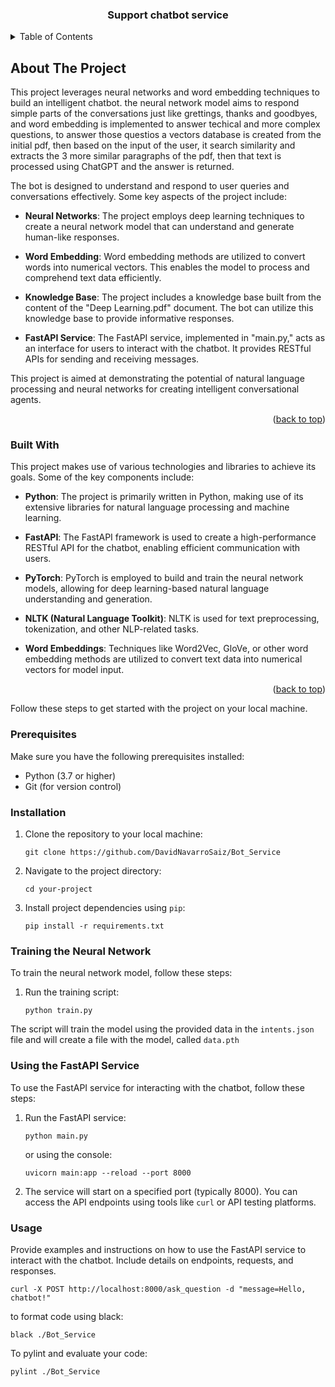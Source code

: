 

<h3 align="center">Support chatbot service</h3>




<!-- TABLE OF CONTENTS -->
<details>
  <summary>Table of Contents</summary>
  <ol>
    <li>
      <a href="#about-the-project">About The Project</a>
      <ul>
        <li><a href="#built-with">Built With</a></li>
      </ul>
    </li>
    <li>
      <a href="#getting-started">Getting Started</a>
      <ul>
        <li><a href="#prerequisites">Prerequisites</a></li>
        <li><a href="#installation">Installation</a></li>
      </ul>
    </li>
    <li><a href="#usage">Usage</a></li>
    <li><a href="#roadmap">Roadmap</a></li>
    <li><a href="#contributing">Contributing</a></li>
    <li><a href="#license">License</a></li>
    <li><a href="#contact">Contact</a></li>
    <li><a href="#acknowledgments">Acknowledgments</a></li>
  </ol>
</details>



<!-- ABOUT THE PROJECT -->
## About The Project

This project leverages neural networks and word embedding techniques to build an intelligent chatbot. 
the neural network model aims to respond simple parts of the conversations just like grettings, thanks and goodbyes, and word embedding is implemented to answer techical and more complex questions, to answer those questios a vectors database is created from the initial pdf, then based on the input of the user, it search similarity and extracts the 3 more similar paragraphs of the pdf, then that text is processed using ChatGPT and the answer is returned.

The bot is designed to understand and respond to user queries and conversations effectively. Some key aspects of the project include:

- **Neural Networks**: The project employs deep learning techniques to create a neural network model that can understand and generate human-like responses.

- **Word Embedding**: Word embedding methods are utilized to convert words into numerical vectors. This enables the model to process and comprehend text data efficiently.

- **Knowledge Base**: The project includes a knowledge base built from the content of the "Deep Learning.pdf" document. The bot can utilize this knowledge base to provide informative responses.

- **FastAPI Service**: The FastAPI service, implemented in "main.py," acts as an interface for users to interact with the chatbot. It provides RESTful APIs for sending and receiving messages.

This project is aimed at demonstrating the potential of natural language processing and neural networks for creating intelligent conversational agents.


<p align="right">(<a href="#readme-top">back to top</a>)</p>



### Built With

This project makes use of various technologies and libraries to achieve its goals. Some of the key components include:

- **Python**: The project is primarily written in Python, making use of its extensive libraries for natural language processing and machine learning.

- **FastAPI**: The FastAPI framework is used to create a high-performance RESTful API for the chatbot, enabling efficient communication with users.

- **PyTorch**: PyTorch is employed to build and train the neural network models, allowing for deep learning-based natural language understanding and generation.

- **NLTK (Natural Language Toolkit)**: NLTK is used for text preprocessing, tokenization, and other NLP-related tasks.

- **Word Embeddings**: Techniques like Word2Vec, GloVe, or other word embedding methods are utilized to convert text data into numerical vectors for model input.


<p align="right">(<a href="#readme-top">back to top</a>)</p>



Follow these steps to get started with the project on your local machine.

### Prerequisites

Make sure you have the following prerequisites installed:

- Python (3.7 or higher)
- Git (for version control)

### Installation

1. Clone the repository to your local machine:

    ```
    git clone https://github.com/DavidNavarroSaiz/Bot_Service
    ```

2. Navigate to the project directory:

    ``` 
    cd your-project
    ```

3. Install project dependencies using `pip`:

    ```
    pip install -r requirements.txt
    ```

### Training the Neural Network

To train the neural network model, follow these steps:


1. Run the training script:

    ```
    python train.py
    ```
    

The script will train the model using the provided data in the `intents.json` file and will create a file with the model, called `data.pth`

### Using the FastAPI Service

To use the FastAPI service for interacting with the chatbot, follow these steps:

1. Run the FastAPI service:

    ```
    python main.py
    ```
    or using the console:

    ```
    uvicorn main:app --reload --port 8000
    ```

2. The service will start on a specified port (typically 8000). You can access the API endpoints using tools like `curl` or API testing platforms.

### Usage

Provide examples and instructions on how to use the FastAPI service to interact with the chatbot. Include details on endpoints, requests, and responses.

```
curl -X POST http://localhost:8000/ask_question -d "message=Hello, chatbot!"

```

to format code using black:

```
black ./Bot_Service
```
To pylint and evaluate your code:
```
pylint ./Bot_Service
```